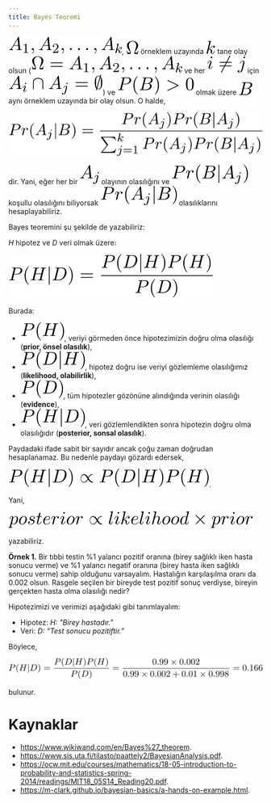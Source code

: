 ```yaml
---
title: Bayes Teoremi
---
```


![0201](imgs/02_01.svg), ![0202](imgs/02_02.svg) örneklem uzayında ![0203](imgs/02_03.svg) tane olay olsun (![0204](imgs/02_04.svg) ve her ![0205](imgs/02_05.svg) için ![0206](imgs/02_06.svg)) ve ![0207](imgs/02_07.svg) olmak üzere ![0208](imgs/02_08.svg) aynı örneklem uzayında bir olay olsun. O halde,

![0209](imgs/02_09.svg)

dir. Yani, eğer her bir ![0210](imgs/02_10.svg) olayının olasılığını ve ![0211](imgs/02_11.svg) koşullu olasılığını biliyorsak ![0212](imgs/02_12.svg) olasılıklarını hesaplayabiliriz.

Bayes teoremini şu şekilde de yazabiliriz:

_H_ hipotez ve _D_ veri olmak üzere:

![0214](imgs/02_14.svg)

Burada:

* ![0215](imgs/02_15.svg), veriyi görmeden önce hipotezimizin doğru olma olasılığı (**prior, önsel olasılık**),
* ![0218](imgs/02_18.svg), hipotez doğru ise veriyi gözlemleme olasılığımız (**likelihood, olabilirlik**),
* ![0216](imgs/02_16.svg), tüm hipotezler gözönüne alındığında verinin olasılığı (**evidence**),
* ![0217](imgs/02_17.svg), veri gözlemlendikten sonra hipotezin doğru olma olasılığıdır (**posterior, sonsal olasılık**).

Paydadaki ifade sabit bir sayıdır ancak çoğu zaman doğrudan hesaplanamaz. Bu nedenle paydayı gözardı edersek,

![0219](imgs/02_19.svg).

Yani,

![0220](imgs/02_20.svg)

yazabiliriz.

**Örnek 1.** Bir tıbbi testin %1 yalancı pozitif oranına (birey sağlıklı iken hasta sonucu verme) ve %1 yalancı negatif oranına (birey hasta iken sağlıklı sonucu verme) sahip olduğunu varsayalım. Hastalığın karşılaşılma oranı da 0.002 olsun. Rasgele seçilen bir bireyde test pozitif sonuç verdiyse, bireyin gerçekten hasta olma olasılığı nedir?

Hipotezimizi ve verimizi aşağıdaki gibi tanımlayalım:

* Hipotez: _H: "Birey hastadır."_
* Veri: _D: "Test sonucu pozitiftir."_ 

Böylece, 

![0213](imgs/02_13.svg)

bulunur.

# Kaynaklar

- https://www.wikiwand.com/en/Bayes%27_theorem.
- https://www.sis.uta.fi/tilasto/paattely2/BayesianAnalysis.pdf.
- https://ocw.mit.edu/courses/mathematics/18-05-introduction-to-probability-and-statistics-spring-2014/readings/MIT18_05S14_Reading20.pdf.
- https://m-clark.github.io/bayesian-basics/a-hands-on-example.html.
